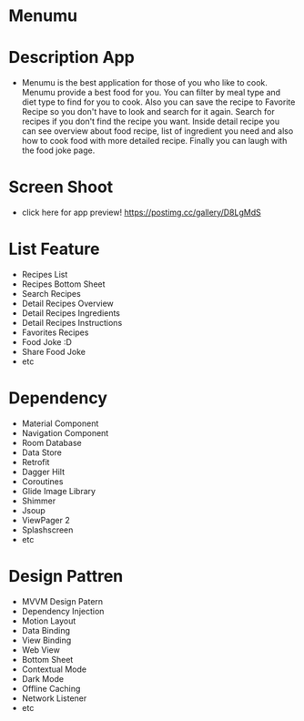 # Menumu

# Description App
- Menumu is the best application for those of you who like to cook. Menumu provide a best food for you. You can filter by meal type and diet type to find for you to cook. Also you can save the recipe to Favorite Recipe so you don't have to look and search for it again. Search for recipes if you don't find the recipe you want. Inside detail recipe you can see overview about food recipe, list of ingredient you need and also how to cook food with more detailed recipe. Finally you can laugh with the food joke page.

# Screen Shoot
- click here for app preview! https://postimg.cc/gallery/D8LgMdS

# List Feature
- Recipes List
- Recipes Bottom Sheet
- Search Recipes
- Detail Recipes Overview
- Detail Recipes Ingredients
- Detail Recipes Instructions
- Favorites Recipes
- Food Joke :D
- Share Food Joke
- etc

# Dependency 
- Material Component
- Navigation Component
- Room Database
- Data Store
- Retrofit
- Dagger Hilt
- Coroutines
- Glide Image Library
- Shimmer
- Jsoup
- ViewPager 2
- Splashscreen
- etc

# Design Pattren
- MVVM Design Patern
- Dependency Injection
- Motion Layout
- Data Binding
- View Binding
- Web View
- Bottom Sheet
- Contextual Mode
- Dark Mode
- Offline Caching
- Network Listener
- etc
